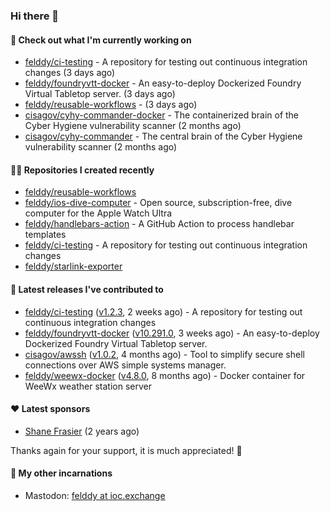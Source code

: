 ### Hi there 👋

#### 👷 Check out what I'm currently working on

- [felddy/ci-testing](https://github.com/felddy/ci-testing) - A repository for testing out continuous integration changes (3 days ago)
- [felddy/foundryvtt-docker](https://github.com/felddy/foundryvtt-docker) - An easy-to-deploy Dockerized Foundry Virtual Tabletop server. (3 days ago)
- [felddy/reusable-workflows](https://github.com/felddy/reusable-workflows) -  (3 days ago)
- [cisagov/cyhy-commander-docker](https://github.com/cisagov/cyhy-commander-docker) - The containerized brain of the Cyber Hygiene vulnerability scanner (2 months ago)
- [cisagov/cyhy-commander](https://github.com/cisagov/cyhy-commander) - The central brain of the Cyber Hygiene vulnerability scanner (2 months ago)

#### 👨‍💻 Repositories I created recently

- [felddy/reusable-workflows](https://github.com/felddy/reusable-workflows)
- [felddy/ios-dive-computer](https://github.com/felddy/ios-dive-computer) - Open source, subscription-free, dive computer for the Apple Watch Ultra
- [felddy/handlebars-action](https://github.com/felddy/handlebars-action) - A GitHub Action to process handlebar templates
- [felddy/ci-testing](https://github.com/felddy/ci-testing) - A repository for testing out continuous integration changes
- [felddy/starlink-exporter](https://github.com/felddy/starlink-exporter)

#### 🚀 Latest releases I've contributed to

- [felddy/ci-testing](https://github.com/felddy/ci-testing) ([v1.2.3](https://github.com/felddy/ci-testing/releases/tag/v1.2.3), 2 weeks ago) - A repository for testing out continuous integration changes
- [felddy/foundryvtt-docker](https://github.com/felddy/foundryvtt-docker) ([v10.291.0](https://github.com/felddy/foundryvtt-docker/releases/tag/v10.291.0), 3 weeks ago) - An easy-to-deploy Dockerized Foundry Virtual Tabletop server.
- [cisagov/awssh](https://github.com/cisagov/awssh) ([v1.0.2](https://github.com/cisagov/awssh/releases/tag/v1.0.2), 4 months ago) - Tool to simplify secure shell connections over AWS simple systems manager.
- [felddy/weewx-docker](https://github.com/felddy/weewx-docker) ([v4.8.0](https://github.com/felddy/weewx-docker/releases/tag/v4.8.0), 8 months ago) - Docker container for WeeWx weather station server

#### ❤️ Latest sponsors
- [Shane Frasier](https://github.com/jsf9k) (2 years ago)

Thanks again for your support, it is much appreciated! 🙏

#### 🐋 My other incarnations
- Mastodon: <a rel="me" href="https://ioc.exchange/@felddy">felddy at ioc.exchange</a>
